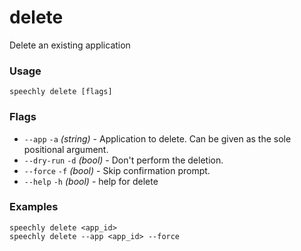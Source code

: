 # delete

Delete an existing application

### Usage

```
speechly delete [flags]
```

### Flags

* `--app` `-a` _(string)_ - Application to delete. Can be given as the sole positional argument.
* `--dry-run` `-d` _(bool)_ - Don't perform the deletion.
* `--force` `-f` _(bool)_ - Skip confirmation prompt.
* `--help` `-h` _(bool)_ - help for delete

### Examples

```
speechly delete <app_id>
speechly delete --app <app_id> --force
```

